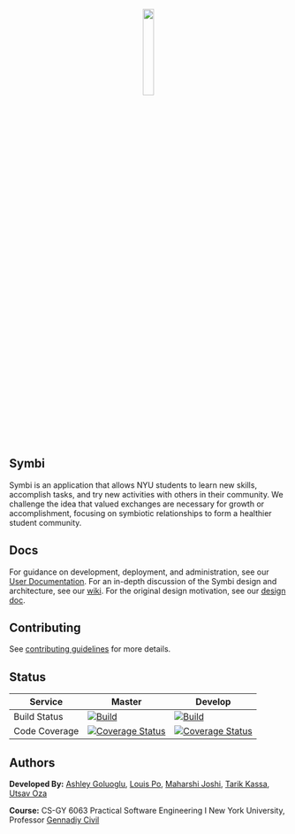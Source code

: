 <p align="center">
  <img src='https://user-images.githubusercontent.com/119933910/271819796-02f0a22e-38d9-4489-92b5-ed2c99db654b.png' width='20%'>
</p>

## Symbi

Symbi is an application that allows NYU students to learn new skills, accomplish tasks, and try new activities with others in their community. We challenge the idea that valued exchanges are necessary for growth or accomplishment, focusing on symbiotic relationships to form a healthier student community.

## Docs

For guidance on development, deployment, and administration, see our [User Documentation](CONTRIBUTING.md).
For an in-depth discussion of the Symbi design and architecture, see our [wiki](https://github.com/gcivil-nyu-org/INET-Monday-Fall2023-Team-2/wiki). For the original design motivation, see our [design doc](https://github.com/gcivil-nyu-org/INET-Monday-Fall2023-Team-2/wiki/High-Level-Analysis).

## Contributing

See [contributing guidelines](CONTRIBUTING.md) for more details.

## Status

| Service       | Master                                                                                                                                                                                                                        | Develop                                                                                                                                                                                                                         |
| ------------- | ----------------------------------------------------------------------------------------------------------------------------------------------------------------------------------------------------------------------------- | ------------------------------------------------------------------------------------------------------------------------------------------------------------------------------------------------------------------------------- |
| Build Status  | [![Build](https://app.travis-ci.com/gcivil-nyu-org/INET-Monday-Fall2023-Team-2.svg?branch=master)](https://app.travis-ci.com/github/gcivil-nyu-org/INET-Monday-Fall2023-Team-2)                                               | [![Build](https://app.travis-ci.com/gcivil-nyu-org/INET-Monday-Fall2023-Team-2.svg?branch=develop)](https://app.travis-ci.com/github/gcivil-nyu-org/INET-Monday-Fall2023-Team-2)                                                |
| Code Coverage | [![Coverage Status](https://coveralls.io/repos/github/gcivil-nyu-org/INET-Monday-Fall2023-Team-2/badge.svg?branch=master&kill_cache=1)](https://coveralls.io/github/gcivil-nyu-org/INET-Monday-Fall2023-Team-2?branch=master) | [![Coverage Status](https://coveralls.io/repos/github/gcivil-nyu-org/INET-Monday-Fall2023-Team-2/badge.svg?branch=develop&kill_cache=1)](https://coveralls.io/github/gcivil-nyu-org/INET-Monday-Fall2023-Team-2?branch=develop) |

## Authors

**Developed By:**
[Ashley Goluoglu](https://github.com/agoluoglu), [Louis Po](https://github.com/louispo0603), [Maharshi Joshi](https://github.com/MJ3128), [Tarik Kassa](https://github.com/ttk14), [Utsav Oza](https://github.com/utsavoza)

**Course:** CS-GY 6063 Practical Software Engineering I
New York University, Professor [Gennadiy Civil](https://github.com/gcivil-nyu)
